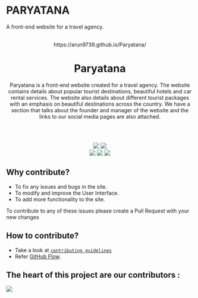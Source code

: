 # PARYATANA
A front-end website for a travel agency.
<br><br>

<p align="center"> https://arun9739.github.io/Paryatana/ </p>
<h1 align="center"> Paryatana </h1>

<p align="center">
Paryatana is a front-end website created for a travel agency. The website contains details about popular tourist destinations, beautiful hotels and car rental services. The website also details about different tourist packages with an emphasis on beautiful destinations across the country. We have a section that talks about the founder and manager of the website and the links to our social media pages are also attached. 
</p>

<br> <br>

<p align="center">

<img src="https://forthebadge.com/images/badges/built-by-developers.svg"/>
<img src="https://forthebadge.com/images/badges/uses-brains.svg"/>
<br>
<img src="https://forthebadge.com/images/badges/made-with-javascript.svg"/>
<img src="https://forthebadge.com/images/badges/powered-by-responsibility.svg"/>
<img src="https://forthebadge.com/images/badges/built-with-love.svg"/>

<p>

## Why contribute?
- To fix any issues and bugs in the site. 
- To modify and improve the User Interface. 
- To add more functionality to the site.

To contribute to any of these issues please create a Pull Request with your new changes
 
## How to contribute?
- Take a look at [`contributing guidelines`](Contributing.md)
- Refer [GitHub Flow](https://guides.github.com/introduction/flow).

## The heart of this project are our contributors : 

<a href="https://github.com/Arun9739/Paryatana/graphs/contributors">
  <img src="https://contrib.rocks/image?repo=Arun9739/Paryatana"/>
</a>
